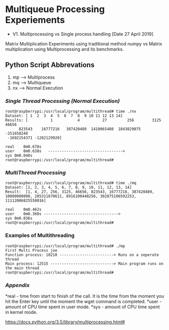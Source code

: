 # Multiqueue Processing Experiements #

* V1. Multiprocessing vs Single process handling [Date 27 April 2019]

Matrix Multiplication Experiments using traditional method numpy vs Matrix multiplication using Multiprocessing and its benchmarks.

## Python Script Abbrevations
1. mp  --> Multiprocess
2. mq  --> Multiqueue
3. nx  --> Normal Execution

### *Single Thread Processing (Normal Execution)*

```console
root@raspberrypi:/usr/local/program/multithread# time ./nx
Dataset: [ 1  2  3  4  5  6  7  8  9 10 11 12 13 14]
Results: [          1           4          27         256        3125       46656
      823543    16777216   387420489  1410065408  1843829075  -251658240
 -1692154371 -1282129920]

real	0m0.678s
user	0m0.638s   --------------------------------->
sys	0m0.040s
root@raspberrypi:/usr/local/program/multithread#
```

### *MultiThread Processing*

```console
root@raspberrypi:/usr/local/program/multithread# time ./mq
Dataset: [1, 2, 3, 4, 5, 6, 7, 8, 9, 10, 11, 12, 13, 14]
Result:  [1, 4, 27, 256, 3125, 46656, 823543, 16777216, 387420489, 10000000000, 285311670611, 8916100448256, 302875106592253, 11112006825558016]

real	0m0.462s
user	0m0.360s --------------------------------->
sys	0m0.036s
root@raspberrypi:/usr/local/program/multithread#
```

### Examples of Multithreading ###
```console
root@raspberrypi:/usr/local/program/multithread# ./mp
First Multi Process joe
Function process: 18210 ------------------------> Runs on a seperate thread
Main process: 12515 ----------------------------> Main program runs on the main thread
root@raspberrypi:/usr/local/program/multithread#
```

### *Appendix*

*real - time from start to finish of the call. It is the time from the moment you hit the Enter key until the moment the wget command is completed.
*user - amount of CPU time spent in user mode.
*sys - amount of CPU time spent in kernel mode.

https://docs.python.org/3.5/library/multiprocessing.html#
